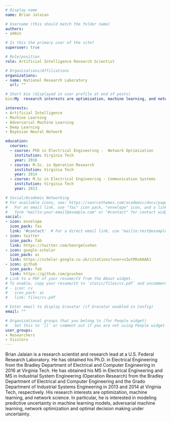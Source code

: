```yaml
---
# Display name
name: Brian Jalaian

# Username (this should match the folder name)
authors:
- admin

# Is this the primary user of the site?
superuser: true

# Role/position
role: Artificial Intelligence Research Scientist  

# Organizations/Affiliations
organizations:
- name: National Research Laboratory
  url: ""

# Short bio (displayed in user profile at end of posts)
bio:My  research interests are optimization, machine learning, and network science. In particular, I am interested in modeling predictive uncertainty in machine learning models, adversarial machine learning, network optimization and optimal decision making under uncertainty:

interests:
- Artificial Intelligence
- Machine Learning
- Adversarial Machine Learning
- Deep Learning
- Bayesian Neural Network

education:
  courses:
  - course: PhD in Electrical Engineering -  Network Optimization
    institution: Virginia Tech
    year: 2016
  - course: M.Sc. in Operation Research
    institution: Virginia Tech
    year: 2014
  - course: M.Sc in Electrical Engineering - Communication Systems
    institution: Virginia Tech
    year: 2013

# Social/Academic Networking
# For available icons, see: https://sourcethemes.com/academic/docs/page-builder/#icons
#   For an email link, use "fas" icon pack, "envelope" icon, and a link in the
#   form "mailto:your-email@example.com" or "#contact" for contact widget.
social:
- icon: envelope
  icon_pack: fas
  link: '#contact'  # For a direct email link, use "mailto:test@example.org".
- icon: twitter
  icon_pack: fab
  link: https://twitter.com/GeorgeCushen
- icon: google-scholar
  icon_pack: ai
  link: https://scholar.google.co.uk/citations?user=sIwtMXoAAAAJ
- icon: github
  icon_pack: fab
  link: https://github.com/gcushen
# Link to a PDF of your resume/CV from the About widget.
# To enable, copy your resume/CV to `static/files/cv.pdf` and uncomment the lines below.
# - icon: cv
#   icon_pack: ai
#   link: files/cv.pdf

# Enter email to display Gravatar (if Gravatar enabled in Config)
email: ""

# Organizational groups that you belong to (for People widget)
#   Set this to `[]` or comment out if you are not using People widget.
user_groups:
- Researchers
- Visitors
---
```


Brian Jalaian is a research scientist and research lead at a U.S. Federal Research Laboratory. 
He has obtained his Ph.D. in Electrical Engineering from the Bradley Department of Electrical and Computer Engineering in 2016 at Virginia Tech. He has obtained his MS in Electrical Engineering and MS in Industrial System Engineering (Operation Research) from the Bradley Department of Electrical and Computer Engineering and the Grado Department of Industrial Systems Engineering in 2013 and 2014 at Virginia Tech, respectively. 
His research interests are optimization, machine learning, and network science. In particular, he is interested in modeling predictive uncertainty in machine learning models, adversarial machine learning, network optimization and optimal decision making under uncertainty.
